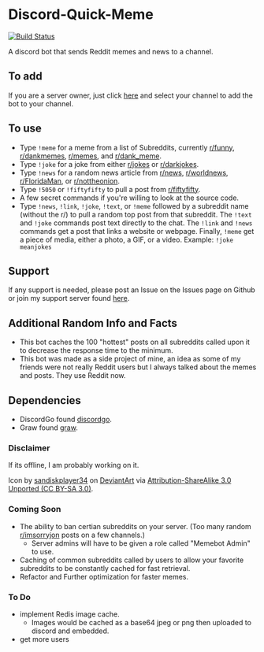 # Discord-Quick-Meme

[![Build Status](https://jenkins.chand1012.net/job/DiscordQuickMeme/badge/icon)](https://jenkins.chand1012.net/job/DiscordQuickMeme/)

A discord bot that sends Reddit memes and news to a channel.

## To add

If you are a server owner, just click [here](https://discordapp.com/oauth2/authorize?client_id=438381344943374346&scope=bot) and select your channel to add the bot to your channel.

## To use

- Type `!meme` for a meme from a list of Subreddits, currently [r/funny](https://www.reddit.com/r/funny/), [r/dankmemes](https://www.reddit.com/r/dankmemes/), [r/memes](https://www.reddit.com/r/memes/), and [r/dank_meme](https://www.reddit.com/r/dank_meme/).
- Type `!joke` for a joke from either [r/jokes](https://www.reddit.com/r/jokes/) or [r/darkjokes](https://www.reddit.com/r/darkjokes/).
- Type `!news` for a random news article from [r/news](https://www.reddit.com/r/news/), [r/worldnews](https://www.reddit.com/r/worldnews/), [r/FloridaMan](https://www.reddit.com/r/FloridaMan/), or [r/nottheonion](https://www.reddit.com/r/nottheonion/).
- Type `!5050` or `!fiftyfifty` to pull a post from [r/fiftyfifty](https://reddit.com/r/fiftyfifty).
- A few secret commands if you're willing to look at the source code.
- Type `!news`, `!link`, `!joke`, `!text`, or `!meme` followed by a subreddit name (without the r/) to pull a random top post from that subreddit. The `!text` and `!joke` commands post text directly to the chat. The `!link` and `!news` commands get a post that links a website or webpage. Finally, `!meme` get a piece of media, either a photo, a GIF, or a video. Example: `!joke meanjokes`

## Support

If any support is needed, please post an Issue on the Issues page on Github or join my support server found [here](https://discord.gg/YNnp9uy).

## Additional Random Info and Facts

- This bot caches the 100 "hottest" posts on all subreddits called upon it to decrease the response time to the minimum.
- This bot was made as a side project of mine, an idea as some of my friends were not really Reddit users but I always talked about the memes and posts. They use Reddit now.

## Dependencies

- DiscordGo found [discordgo](https://github.com/bwmarrin/discordgo).
- Graw found [graw](https://github.com/turnage/graw).

### Disclaimer

If its offline, I am probably working on it.

Icon by [sandiskplayer34](https://www.deviantart.com/sandiskplayer34) on [DeviantArt](https://www.deviantart.com/sandiskplayer34/art/Reddit-App-Icon-537731823) via [Attribution-ShareAlike 3.0 Unported (CC BY-SA 3.0)](https://creativecommons.org/licenses/by-sa/3.0/).


### Coming Soon

- The ability to ban certian subreddits on your server. (Too many random [r/imsorryjon](https://reddit.com/r/imsorryjon) posts on a few channels.)
	- Server admins will have to be given a role called "Memebot Admin" to use.
- Caching of common subreddits called by users to allow your favorite subreddits to be constantly cached for fast retrieval.
- Refactor and Further optimization for faster memes.

### To Do

- implement Redis image cache.
    - Images would be cached as a base64 jpeg or png then uploaded to discord and embedded.
- get more users
